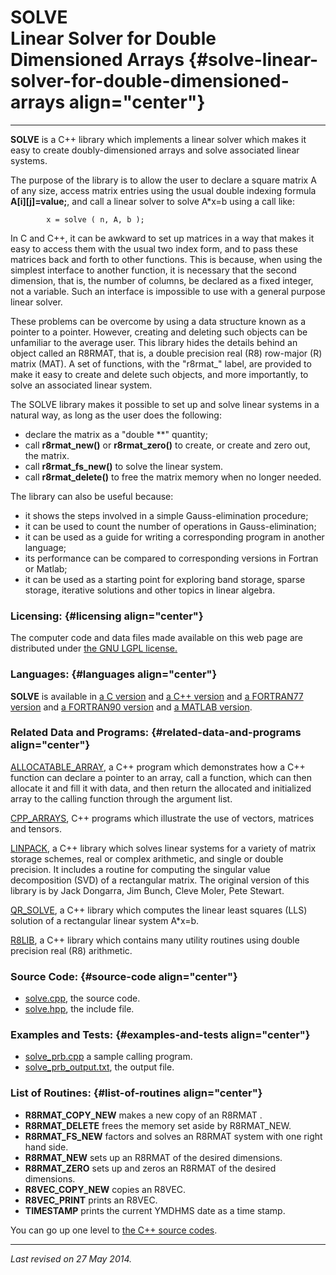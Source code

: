 SOLVE\
Linear Solver for Double Dimensioned Arrays {#solve-linear-solver-for-double-dimensioned-arrays align="center"}
===========================================

------------------------------------------------------------------------

**SOLVE** is a C++ library which implements a linear solver which makes
it easy to create doubly-dimensioned arrays and solve associated linear
systems.

The purpose of the library is to allow the user to declare a square
matrix A of any size, access matrix entries using the usual double
indexing formula **A\[i\]\[j\]=value;**, and call a linear solver to
solve A\*x=b using a call like:

            x = solve ( n, A, b );
          

In C and C++, it can be awkward to set up matrices in a way that makes
it easy to access them with the usual two index form, and to pass these
matrices back and forth to other functions. This is because, when using
the simplest interface to another function, it is necessary that the
second dimension, that is, the number of columns, be declared as a fixed
integer, not a variable. Such an interface is impossible to use with a
general purpose linear solver.

These problems can be overcome by using a data structure known as a
pointer to a pointer. However, creating and deleting such objects can be
unfamiliar to the average user. This library hides the details behind an
object called an R8RMAT, that is, a double precision real (R8) row-major
(R) matrix (MAT). A set of functions, with the "r8rmat\_" label, are
provided to make it easy to create and delete such objects, and more
importantly, to solve an associated linear system.

The SOLVE library makes it possible to set up and solve linear systems
in a natural way, as long as the user does the following:

-   declare the matrix as a "double \*\*" quantity;
-   call **r8rmat\_new()** or **r8rmat\_zero()** to create, or create
    and zero out, the matrix.
-   call **r8rmat\_fs\_new()** to solve the linear system.
-   call **r8rmat\_delete()** to free the matrix memory when no longer
    needed.

The library can also be useful because:

-   it shows the steps involved in a simple Gauss-elimination procedure;
-   it can be used to count the number of operations in
    Gauss-elimination;
-   it can be used as a guide for writing a corresponding program in
    another language;
-   its performance can be compared to corresponding versions in Fortran
    or Matlab;
-   it can be used as a starting point for exploring band storage,
    sparse storage, iterative solutions and other topics in linear
    algebra.

### Licensing: {#licensing align="center"}

The computer code and data files made available on this web page are
distributed under [the GNU LGPL license.](../../txt/gnu_lgpl.txt)

### Languages: {#languages align="center"}

**SOLVE** is available in [a C version](../../c_src/solve/solve.md)
and [a C++ version](../../master/solve/solve.md) and [a FORTRAN77
version](../../f77_src/solve/solve.md) and [a FORTRAN90
version](../../f_src/solve/solve.md) and [a MATLAB
version](../../m_src/solve/solve.md).

### Related Data and Programs: {#related-data-and-programs align="center"}

[ALLOCATABLE\_ARRAY](../../master/allocatable_array/allocatable_array.md),
a C++ program which demonstrates how a C++ function can declare a
pointer to an array, call a function, which can then allocate it and
fill it with data, and then return the allocated and initialized array
to the calling function through the argument list.

[CPP\_ARRAYS](../../master/cpp_arrays/cpp_arrays.md), C++ programs
which illustrate the use of vectors, matrices and tensors.

[LINPACK](../../master/linpack/linpack.md), a C++ library which
solves linear systems for a variety of matrix storage schemes, real or
complex arithmetic, and single or double precision. It includes a
routine for computing the singular value decomposition (SVD) of a
rectangular matrix. The original version of this library is by Jack
Dongarra, Jim Bunch, Cleve Moler, Pete Stewart.

[QR\_SOLVE](../../master/qr_solve/qr_solve.md), a C++ library which
computes the linear least squares (LLS) solution of a rectangular linear
system A\*x=b.

[R8LIB](../../master/r8lib/r8lib.md), a C++ library which contains
many utility routines using double precision real (R8) arithmetic.

### Source Code: {#source-code align="center"}

-   [solve.cpp](solve.cpp), the source code.
-   [solve.hpp](solve.hpp), the include file.

### Examples and Tests: {#examples-and-tests align="center"}

-   [solve\_prb.cpp](solve_prb.cpp) a sample calling program.
-   [solve\_prb\_output.txt](solve_prb_output.txt), the output file.

### List of Routines: {#list-of-routines align="center"}

-   **R8RMAT\_COPY\_NEW** makes a new copy of an R8RMAT .
-   **R8RMAT\_DELETE** frees the memory set aside by R8RMAT\_NEW.
-   **R8RMAT\_FS\_NEW** factors and solves an R8RMAT system with one
    right hand side.
-   **R8RMAT\_NEW** sets up an R8RMAT of the desired dimensions.
-   **R8RMAT\_ZERO** sets up and zeros an R8RMAT of the desired
    dimensions.
-   **R8VEC\_COPY\_NEW** copies an R8VEC.
-   **R8VEC\_PRINT** prints an R8VEC.
-   **TIMESTAMP** prints the current YMDHMS date as a time stamp.

You can go up one level to [the C++ source codes](../cpp_src.md).

------------------------------------------------------------------------

*Last revised on 27 May 2014.*
